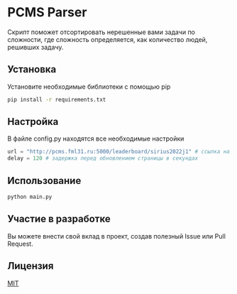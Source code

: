 # PCMS Parser

Скрипт поможет отсортировать нерешенные вами задачи по сложности, где сложность определяется, как количество людей, решивших задачу.

## Установка

Установите необходимые библиотеки с помощью pip

```bash
pip install -r requirements.txt
```

## Настройка

В файле config.py находятся все необходимые настройки
```python
url = "http://pcms.fml31.ru:5000/leaderboard/sirius2022j1" # ссылка на таблицу с результатами
delay = 120 # задержка перед обновлением страницы в секундах
```

## Использование

```python
python main.py
```



## Участие в разработке
Вы можете внести свой вклад в проект, создав полезный Issue или Pull Request.

## Лицензия
[MIT](https://choosealicense.com/licenses/mit/)